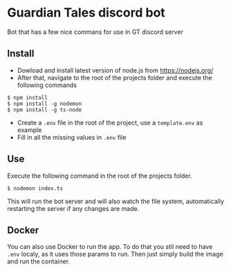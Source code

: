 # Guardian Tales discord bot
Bot that has a few nice commans for use in GT discord server
## Install

* Dowload and install latest version of node.js from https://nodejs.org/
* After that, navigate to the root of the projects folder and execute the following commands

```
$ npm install
$ npm install -g nodemon
$ npm install -g ts-node
```
* Create a `.env` file in the root of the project, use a `template.env` as example
* Fill in all the missing values in `.env` file

## Use
Execute the following command in the root of the projects folder.
```
$ nodemon index.ts
```
This will run the bot server and will also watch the file system, automatically restarting the server if any changes are made.

## Docker
You can also use Docker to run the app. To do that you stil need to have `.env` localy, as it uses those params to run. Then just simply build the image and run the container.
